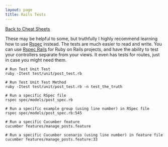 ```yaml
---
layout: page
title: Rails Tests
---
```

[Back to Cheat Sheets](/resources/cheat-sheets/)

These may be helpful to some, but truthfully I highly recommend learning how to use [Rspec](http://rspec.info/) instead. The tests are much easier to read and write. You can use [Rspec Rails](https://github.com/rspec/rspec-rails) for Ruby on Rails projects, and have the ability to test your controllers separate from your views. It even has tests for routes, just in case you might need them.

``` shell
# Run Test Unit Test
ruby -Itest test/unit/post_test.rb

# Run Test Unit Test Method
ruby -Itest test/unit/post_test.rb -n test_the_truth

# Run a specific RSpec file
rspec spec/models/post_spec.rb

# Run a specific example group (using line number) in RSpec file
rspec spec/models/post_spec.rb:545

# Run a specific Cucumber feature
cucumber features/manage_posts.feature

# Run a specific Cucumber scenario (using line number) in feature file
cucumber features/manage_posts.feature:33
```
